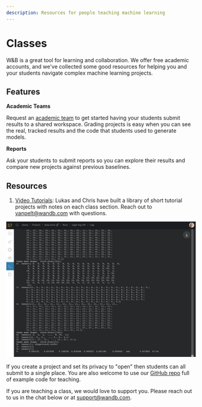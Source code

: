 ```yaml
---
description: Resources for people teaching machine learning
---
```


# Classes

W&B is a great tool for learning and collaboration. We offer free academic accounts, and we've collected some good resources for helping you and your students navigate complex machine learning projects.

## Features

**Academic Teams**

Request an [academic team](https://www.wandb.com/academic) to get started having your students submit results to a shared workspace. Grading projects is easy when you can see the real, tracked results and the code that students used to generate models.

**Reports**

Ask your students to submit reports so you can explore their results and compare new projects against previous baselines.

## Resources

1. [Video Tutorials](https://www.wandb.com/tutorials): Lukas and Chris have built a library of short tutorial projects with notes on each class section. Reach out to vanpelt@wandb.com with questions.

![](../../.gitbook/assets/image%20%2838%29.png)





If you create a project and set its privacy to "open" then students can all submit to a single place. You are also welcome to use our [GitHub repo](https://github.com/lukas/ml-class) full of example code for teaching.

If you are teaching a class, we would love to support you.  Please reach out to us in the chat below or at support@wandb.com.

